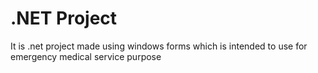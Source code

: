# .NET Project
It is .net project made using windows forms which is intended to use for emergency medical service purpose
